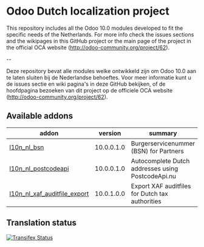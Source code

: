 

Odoo Dutch localization project
===============================

This repository includes all the Odoo 10.0 modules developed to fit the specific needs of the Netherlands.
For more info check the issues sections and the wikipages in this GitHub project or the main page of the project in the official OCA website (http://odoo-community.org/project/62).

--

Deze repository bevat alle modules welke ontwikkeld zijn om Odoo 10.0 aan te laten sluiten bij de Nederlandse behoeftes. Voor meer informatie kunt u de issues sectie en wiki pagina's in deze GitHub bekijken, of de hoofdpagina bezoeken van dit project op de officiele OCA website (http://odoo-community.org/project/62). 

[//]: # (addons)
Available addons
----------------
addon | version | summary
--- | --- | ---
[l10n_nl_bsn](l10n_nl_bsn/) | 10.0.0.1.0 | Burgerservicenummer (BSN) for Partners
[l10n_nl_postcodeapi](l10n_nl_postcodeapi/) | 10.0.0.1.0 | Autocomplete Dutch addresses using PostcodeApi.nu
[l10n_nl_xaf_auditfile_export](l10n_nl_xaf_auditfile_export/) | 10.0.1.0.0 | Export XAF auditfiles for Dutch tax authorities

[//]: # (end addons)

Translation status
------------------

[![Transifex Status](https://www.transifex.com/projects/p/OCA-l10n-netherlands-10-0/chart/image_png)](https://www.transifex.com/projects/p/OCA-l10n-netherlands-10-0)
